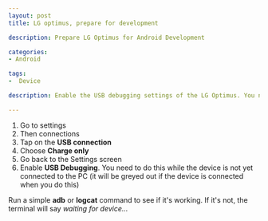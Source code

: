 ```yaml
---
layout: post
title: LG optimus, prepare for development

description: Prepare LG Optimus for Android Development

categories: 
- Android

tags:
-  Device

description: Enable the USB debugging settings of the LG Optimus. You need to do this before you can use the device for testing.

---
```


1. Go to settings
2. Then connections
3. Tap on the **USB connection**
4. Choose **Charge only**
5. Go back to the Settings screen
6. Enable **USB Debugging**. You need to do this while the device is not yet connected to the PC (it will be greyed out if the device is connected when you do this)

Run a simple **adb** or **logcat** command to see if it's working. If it's not, the terminal will say *waiting for device…*


